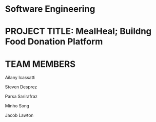 # Software Engineering
# PROJECT TITLE: MealHeal; Buildng Food Donation Platform
# TEAM MEMBERS
  Ailany Icassatti
	
  Steven Desprez
	
  Parsa Sarirafraz
	
  Minho Song
	
  Jacob Lawton
